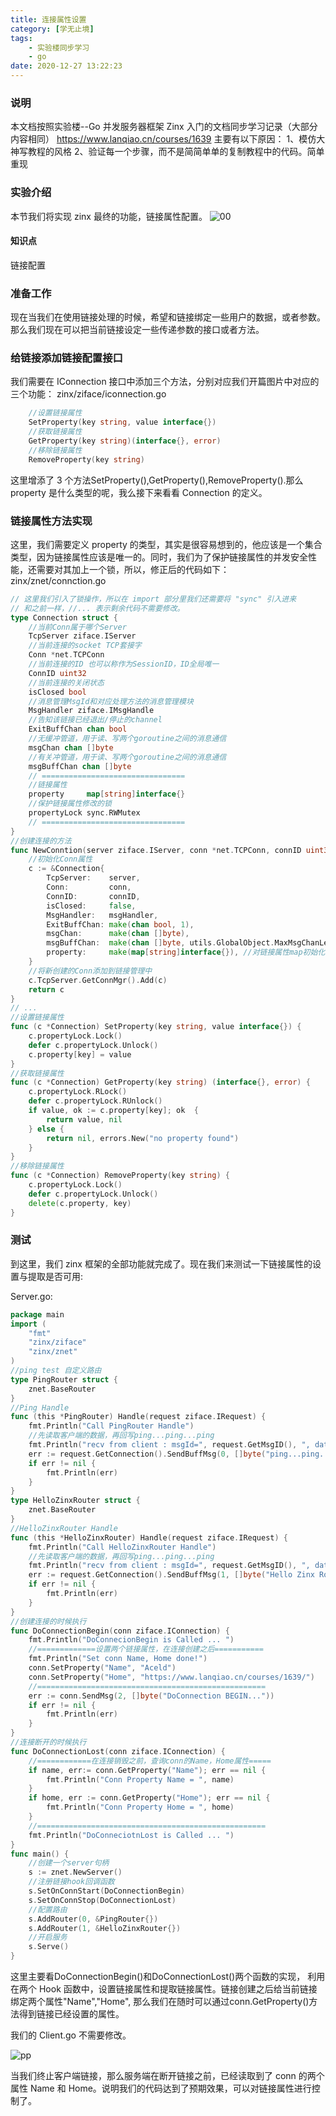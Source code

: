 ```yaml
---
title: 连接属性设置
category: [学无止境]
tags: 
    - 实验楼同步学习
    - go
date: 2020-12-27 13:22:23
---
```


### 说明
本文档按照实验楼--Go 并发服务器框架 Zinx 入门的文档同步学习记录（大部分内容相同）
https://www.lanqiao.cn/courses/1639
主要有以下原因：
1、模仿大神写教程的风格
2、验证每一个步骤，而不是简简单单的复制教程中的代码。简单重现

### 实验介绍

本节我们将实现 zinx 最终的功能，链接属性配置。
![00](http://image.jk-kj.com/mweb/2020/12/27/1609048010223500.png)


#### 知识点
链接配置

### 准备工作

现在当我们在使用链接处理的时候，希望和链接绑定一些用户的数据，或者参数。那么我们现在可以把当前链接设定一些传递参数的接口或者方法。

### 给链接添加链接配置接口



我们需要在 IConnection 接口中添加三个方法，分别对应我们开篇图片中对应的三个功能：
zinx/ziface/iconnection.go
```go
    //设置链接属性
    SetProperty(key string, value interface{})
    //获取链接属性
    GetProperty(key string)(interface{}, error)
    //移除链接属性
    RemoveProperty(key string)
```

这里增添了 3 个方法SetProperty(),GetProperty(),RemoveProperty().那么 property 是什么类型的呢，我么接下来看看 Connection 的定义。

### 链接属性方法实现


这里，我们需要定义 property 的类型，其实是很容易想到的，他应该是一个集合类型，因为链接属性应该是唯一的。同时，我们为了保护链接属性的并发安全性能，还需要对其加上一个锁，所以，修正后的代码如下：
zinx/znet/connction.go
```go
// 这里我们引入了锁操作，所以在 import 部分里我们还需要将 "sync" 引入进来
// 和之前一样，//... 表示剩余代码不需要修改。
type Connection struct {
    //当前Conn属于哪个Server
    TcpServer ziface.IServer
    //当前连接的socket TCP套接字
    Conn *net.TCPConn
    //当前连接的ID 也可以称作为SessionID，ID全局唯一
    ConnID uint32
    //当前连接的关闭状态
    isClosed bool
    //消息管理MsgId和对应处理方法的消息管理模块
    MsgHandler ziface.IMsgHandle
    //告知该链接已经退出/停止的channel
    ExitBuffChan chan bool
    //无缓冲管道，用于读、写两个goroutine之间的消息通信
    msgChan chan []byte
    //有关冲管道，用于读、写两个goroutine之间的消息通信
    msgBuffChan chan []byte
    // ================================
    //链接属性
    property     map[string]interface{}
    //保护链接属性修改的锁
    propertyLock sync.RWMutex
    // ================================
}
//创建连接的方法
func NewConntion(server ziface.IServer, conn *net.TCPConn, connID uint32, msgHandler ziface.IMsgHandle) *Connection {
    //初始化Conn属性
    c := &Connection{
        TcpServer:    server,
        Conn:         conn,
        ConnID:       connID,
        isClosed:     false,
        MsgHandler:   msgHandler,
        ExitBuffChan: make(chan bool, 1),
        msgChan:      make(chan []byte),
        msgBuffChan:  make(chan []byte, utils.GlobalObject.MaxMsgChanLen),
        property:     make(map[string]interface{}), //对链接属性map初始化
    }
    //将新创建的Conn添加到链接管理中
    c.TcpServer.GetConnMgr().Add(c)
    return c
}
// ...
//设置链接属性
func (c *Connection) SetProperty(key string, value interface{}) {
    c.propertyLock.Lock()
    defer c.propertyLock.Unlock()
    c.property[key] = value
}
//获取链接属性
func (c *Connection) GetProperty(key string) (interface{}, error) {
    c.propertyLock.RLock()
    defer c.propertyLock.RUnlock()
    if value, ok := c.property[key]; ok  {
        return value, nil
    } else {
        return nil, errors.New("no property found")
    }
}
//移除链接属性
func (c *Connection) RemoveProperty(key string) {
    c.propertyLock.Lock()
    defer c.propertyLock.Unlock()
    delete(c.property, key)
}
```

### 测试
到这里，我们 zinx 框架的全部功能就完成了。现在我们来测试一下链接属性的设置与提取是否可用:

Server.go:
```go
package main
import (
    "fmt"
    "zinx/ziface"
    "zinx/znet"
)
//ping test 自定义路由
type PingRouter struct {
    znet.BaseRouter
}
//Ping Handle
func (this *PingRouter) Handle(request ziface.IRequest) {
    fmt.Println("Call PingRouter Handle")
    //先读取客户端的数据，再回写ping...ping...ping
    fmt.Println("recv from client : msgId=", request.GetMsgID(), ", data=", string(request.GetData()))
    err := request.GetConnection().SendBuffMsg(0, []byte("ping...ping...ping"))
    if err != nil {
        fmt.Println(err)
    }
}
type HelloZinxRouter struct {
    znet.BaseRouter
}
//HelloZinxRouter Handle
func (this *HelloZinxRouter) Handle(request ziface.IRequest) {
    fmt.Println("Call HelloZinxRouter Handle")
    //先读取客户端的数据，再回写ping...ping...ping
    fmt.Println("recv from client : msgId=", request.GetMsgID(), ", data=", string(request.GetData()))
    err := request.GetConnection().SendBuffMsg(1, []byte("Hello Zinx Router V0.10"))
    if err != nil {
        fmt.Println(err)
    }
}
//创建连接的时候执行
func DoConnectionBegin(conn ziface.IConnection) {
    fmt.Println("DoConnecionBegin is Called ... ")
    //=============设置两个链接属性，在连接创建之后===========
    fmt.Println("Set conn Name, Home done!")
    conn.SetProperty("Name", "Aceld")
    conn.SetProperty("Home", "https://www.lanqiao.cn/courses/1639/")
    //===================================================
    err := conn.SendMsg(2, []byte("DoConnection BEGIN..."))
    if err != nil {
        fmt.Println(err)
    }
}
//连接断开的时候执行
func DoConnectionLost(conn ziface.IConnection) {
    //============在连接销毁之前，查询conn的Name，Home属性=====
    if name, err:= conn.GetProperty("Name"); err == nil {
        fmt.Println("Conn Property Name = ", name)
    }
    if home, err := conn.GetProperty("Home"); err == nil {
        fmt.Println("Conn Property Home = ", home)
    }
    //===================================================
    fmt.Println("DoConneciotnLost is Called ... ")
}
func main() {
    //创建一个server句柄
    s := znet.NewServer()
    //注册链接hook回调函数
    s.SetOnConnStart(DoConnectionBegin)
    s.SetOnConnStop(DoConnectionLost)
    //配置路由
    s.AddRouter(0, &PingRouter{})
    s.AddRouter(1, &HelloZinxRouter{})
    //开启服务
    s.Serve()
}
```
这里主要看DoConnectionBegin()和DoConnectionLost()两个函数的实现， 利用在两个 Hook 函数中，设置链接属性和提取链接属性。链接创建之后给当前链接绑定两个属性"Name","Home", 那么我们在随时可以通过conn.GetProperty()方法得到链接已经设置的属性。

我们的 Client.go 不需要修改。

![pp](http://image.jk-kj.com/mweb/2020/12/27/16090480102360pp.png)


当我们终止客户端链接，那么服务端在断开链接之前，已经读取到了 conn 的两个属性 Name 和 Home。说明我们的代码达到了预期效果，可以对链接属性进行控制了。